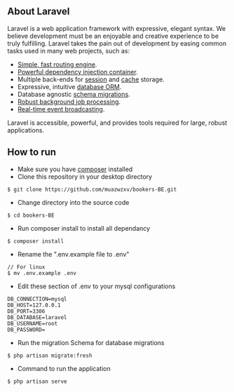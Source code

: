 ## About Laravel

Laravel is a web application framework with expressive, elegant syntax. We believe development must be an enjoyable and creative experience to be truly fulfilling. Laravel takes the pain out of development by easing common tasks used in many web projects, such as:

-   [Simple, fast routing engine](https://laravel.com/docs/routing).
-   [Powerful dependency injection container](https://laravel.com/docs/container).
-   Multiple back-ends for [session](https://laravel.com/docs/session) and [cache](https://laravel.com/docs/cache) storage.
-   Expressive, intuitive [database ORM](https://laravel.com/docs/eloquent).
-   Database agnostic [schema migrations](https://laravel.com/docs/migrations).
-   [Robust background job processing](https://laravel.com/docs/queues).
-   [Real-time event broadcasting](https://laravel.com/docs/broadcasting).

Laravel is accessible, powerful, and provides tools required for large, robust applications.

## How to run

-   Make sure you have [composer](https://getcomposer.org/) installed
-   Clone this repository in your desktop directory

```console
$ git clone https://github.com/muazwzxv/bookers-BE.git
```

-   Change directory into the source code

```console
$ cd bookers-BE
```

-   Run composer install to install all dependancy

```console
$ composer install
```

-   Rename the ".env.example file to .env"

```console
// For linux
$ mv .env.example .env
```

-   Edit these section of .env to your mysql configurations

```console
DB_CONNECTION=mysql
DB_HOST=127.0.0.1
DB_PORT=3306
DB_DATABASE=laravel
DB_USERNAME=root
DB_PASSWORD=
```

-   Run the migration Schema for database migrations

```console
$ php artisan migrate:fresh
```

-   Command to run the application

```console
$ php artisan serve
```
